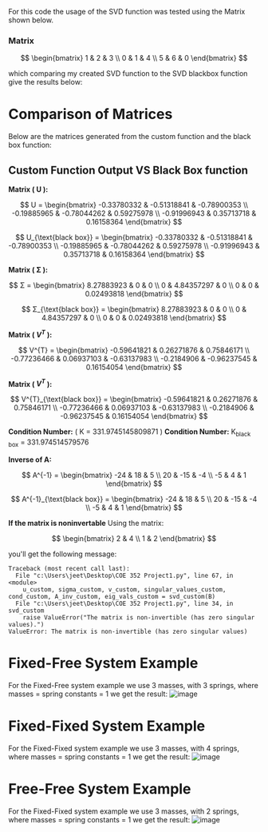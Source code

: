 For this code the usage of the SVD function was tested using the Matrix shown below. 

### Matrix
$$
\begin{bmatrix}
1 & 2 & 3 \\
0 & 1 & 4 \\
5 & 6 & 0
\end{bmatrix}
$$

which comparing my created SVD function to the SVD blackbox function give the results below: 

# Comparison of Matrices

Below are the matrices generated from the custom function and the black box function:

## Custom Function Output VS Black Box function

**Matrix \( U \):**

$$
U = \begin{bmatrix}
-0.33780332 & -0.51318841 & -0.78900353 \\
-0.19885965 & -0.78044262 & 0.59275978 \\
-0.91996943 & 0.35713718 & 0.16158364 
\end{bmatrix}
$$

$$
U_{\text{black box}} = \begin{bmatrix}
-0.33780332 & -0.51318841 & -0.78900353 \\
-0.19885965 & -0.78044262 & 0.59275978 \\
-0.91996943 & 0.35713718 & 0.16158364 
\end{bmatrix}
$$

**Matrix \( Σ \):**

$$
Σ = \begin{bmatrix}
8.27883923 & 0 & 0 \\
0 & 4.84357297 & 0 \\
0 & 0 & 0.02493818 
\end{bmatrix}
$$

$$
Σ_{\text{black box}} = \begin{bmatrix}
8.27883923 & 0 & 0 \\
0 & 4.84357297 & 0 \\
0 & 0 & 0.02493818 
\end{bmatrix}
$$

**Matrix \( $V^{T}$ \):**

$$
 V^{T} = \begin{bmatrix}
-0.59641821 & 0.26271876 & 0.75846171 \\
-0.77236466 & 0.06937103 & -0.63137983 \\
-0.2184906 & -0.96237545 & 0.16154054 
\end{bmatrix}
$$

**Matrix \( $V^{T}$ \):**

$$
V^{T}_{\text{black box}} = \begin{bmatrix}
-0.59641821 & 0.26271876 & 0.75846171 \\
-0.77236466 & 0.06937103 & -0.63137983 \\
-0.2184906 & -0.96237545 & 0.16154054 
\end{bmatrix}
$$

**Condition Number:** \( Κ = 331.9745145809871 \)
**Condition Number:**  K<sub>black box</sub> = 331.974514579576

**Inverse of A:**

$$
A^{-1} = \begin{bmatrix}
-24 & 18 & 5 \\
20 & -15 & -4 \\
-5 & 4 & 1 
\end{bmatrix}
$$

$$
A^{-1}_{\text{black box}} = \begin{bmatrix}
-24 & 18 & 5 \\
20 & -15 & -4 \\
-5 & 4 & 1 
\end{bmatrix}
$$

**If the matrix is noninvertable**
Using the matrix:

$$
\begin{bmatrix}
2 & 4 \\
1 & 2
\end{bmatrix}
$$


you'll get the following message: 

```plaintext
Traceback (most recent call last):  
  File "c:\Users\jeet\Desktop\COE 352 Project1.py", line 67, in <module>  
    u_custom, sigma_custom, v_custom, singular_values_custom, cond_custom, A_inv_custom, eig_vals_custom = svd_custom(B)  
  File "c:\Users\jeet\Desktop\COE 352 Project1.py", line 34, in svd_custom  
    raise ValueError("The matrix is non-invertible (has zero singular values).")  
ValueError: The matrix is non-invertible (has zero singular values)
```

# Fixed-Free System Example
For the Fixed-Free system example we use 3 masses, with 3 springs, where masses = spring constants = 1 we get the result: 
![image](https://github.com/user-attachments/assets/15f064df-b5ab-4e12-bca3-16c248a458a9)

# Fixed-Fixed System Example
For the Fixed-Fixed system example we use 3 masses, with 4 springs, where masses = spring constants = 1 we get the result: 
![image](https://github.com/user-attachments/assets/18fa9b31-c9af-4564-a605-920b6d38bbf4)

# Free-Free System Example
For the Fixed-Fixed system example we use 3 masses, with 2 springs, where masses = spring constants = 1 we get the result: 
![image](https://github.com/user-attachments/assets/559eae17-ef1a-440a-88f1-ba02c67fc32b)
